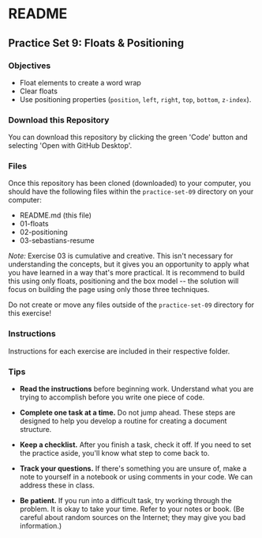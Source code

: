 # README

## Practice Set 9: Floats & Positioning

### Objectives

- Float elements to create a word wrap
- Clear floats
- Use positioning properties (`position`, `left`, `right`, `top`, `bottom`, `z-index`).

### Download this Repository

You can download this repository by clicking the green 'Code' button and selecting 'Open with GitHub Desktop'.

### Files

Once this repository has been cloned (downloaded) to your computer, you should have the following files within the `practice-set-09` directory on your computer:

- README.md (this file)
- 01-floats
- 02-positioning
- 03-sebastians-resume

*Note:* Exercise 03 is cumulative and creative. This isn't necessary for understanding the concepts, but it gives you an opportunity to apply what you have learned in a way that's more practical. It is recommend to build this using only floats, positioning and the box model -- the solution will focus on building the page using only those three techniques.

Do not create or move any files outside of the `practice-set-09` directory for this exercise!

### Instructions

Instructions for each exercise are included in their respective folder.


### Tips

- **Read the instructions** before beginning work. Understand what you are trying to accomplish before you write one piece of code.

- **Complete one task at a time.** Do not jump ahead. These steps are designed to help you develop a routine for creating a document structure.

- **Keep a checklist.** After you finish a task, check it off. If you need to set the practice aside, you'll know what step to come back to.

- **Track your questions.** If there's something you are unsure of, make a note to yourself in a notebook or using comments in your code. We can address these in class.

- **Be patient.** If you run into a difficult task, try working through the problem. It is okay to take your time. Refer to your notes or book. (Be careful about random sources on the Internet; they may give you bad information.)
